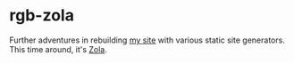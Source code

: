 # rgb-zola

[my site]: https://randomgeekery.org
[Zola]: https://getzola.org

Further adventures in rebuilding [my site][] with various static site
generators. This time around, it's [Zola][].

